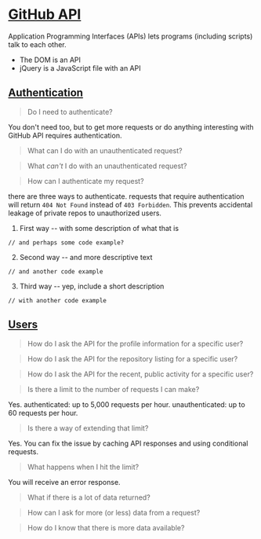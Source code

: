 # [GitHub API](https://developer.github.com/v3/)
Application Programming Interfaces (APIs) lets programs (including scripts) talk to each other.

- The DOM is an API
- jQuery is a JavaScript file with an API

## [Authentication](https://developer.github.com/v3/#authentication)

> Do I need to authenticate?

  You don't need too, but to get more requests or do anything interesting with GitHub API requires authentication.

> What can I do with an unauthenticated request?

  

> What _can't_ I do with an unauthenticated request?

> How can I authenticate my request?

  there are three ways to authenticate. requests that require authentication will return `404 Not Found` instead of `403 Forbidden`. This prevents accidental leakage of private repos to unauthorized users.

1. First way -- with some description of what that is
```
// and perhaps some code example?
```
2. Second way -- and more descriptive text
```
// and another code example
```
3. Third way -- yep, include a short description
```
// with another code example
```

## [Users](https://developer.github.com/v3/users/)

> How do I ask the API for the profile information for a specific user?

> How do I ask the API for the repository listing for a specific user?

> How do I ask the API for the recent, public activity for a specific user?

> Is there a limit to the number of requests I can make?

  Yes. authenticated: up to 5,000 requests per hour. unauthenticated: up to 60 requests per hour.

> Is there a way of extending that limit?

  Yes. You can fix the issue by caching API responses and using conditional requests.

> What happens when I hit the limit?

You will receive an error response.

> What if there is a lot of data returned?

> How can I ask for more (or less) data from a request?

> How do I know that there is more data available?

